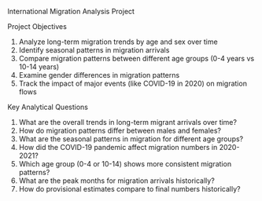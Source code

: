 International Migration Analysis Project


Project Objectives
1.	Analyze long-term migration trends by age and sex over time
2.	Identify seasonal patterns in migration arrivals
3.	Compare migration patterns between different age groups (0-4 years vs 10-14 years)
4.	Examine gender differences in migration patterns
5.	Track the impact of major events (like COVID-19 in 2020) on migration flows

Key Analytical Questions
1.	What are the overall trends in long-term migrant arrivals over time?
2.	How do migration patterns differ between males and females?
3.	What are the seasonal patterns in migration for different age groups?
4.	How did the COVID-19 pandemic affect migration numbers in 2020-2021?
5.	Which age group (0-4 or 10-14) shows more consistent migration patterns?
6.	What are the peak months for migration arrivals historically?
7.	How do provisional estimates compare to final numbers historically?

